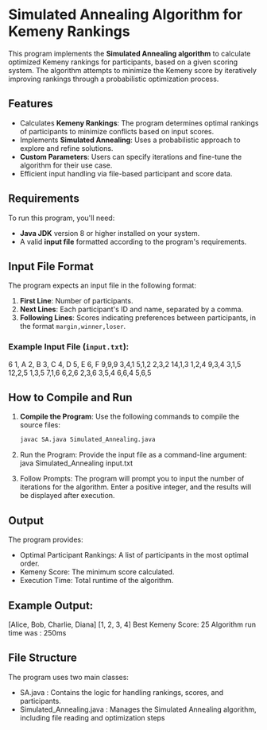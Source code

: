 # Simulated Annealing Algorithm for Kemeny Rankings

This program implements the **Simulated Annealing algorithm** to calculate optimized Kemeny rankings for participants, based on a given scoring system. The algorithm attempts to minimize the Kemeny score by iteratively improving rankings through a probabilistic optimization process.

## Features

- Calculates **Kemeny Rankings**: The program determines optimal rankings of participants to minimize conflicts based on input scores.
- Implements **Simulated Annealing**: Uses a probabilistic approach to explore and refine solutions.
- **Custom Parameters**: Users can specify iterations and fine-tune the algorithm for their use case.
- Efficient input handling via file-based participant and score data.

## Requirements

To run this program, you'll need:
- **Java JDK** version 8 or higher installed on your system.
- A valid **input file** formatted according to the program's requirements.

## Input File Format

The program expects an input file in the following format:
1. **First Line**: Number of participants.
2. **Next Lines**: Each participant's ID and name, separated by a comma.
3. **Following Lines**: Scores indicating preferences between participants, in the format `margin,winner,loser`.

### Example Input File (`input.txt`):

6
1, A
2, B
3, C
4, D
5, E
6, F
9,9,9
3,4,1
5,1,2
2,3,2
14,1,3
1,2,4
9,3,4
3,1,5
12,2,5
1,3,5
7,1,6
6,2,6
2,3,6
3,5,4
6,6,4
5,6,5

## How to Compile and Run

1. **Compile the Program**:
   Use the following commands to compile the source files:
   ```bash
   javac SA.java Simulated_Annealing.java

2. Run the Program: Provide the input file as a command-line argument:
   java Simulated_Annealing input.txt

3. Follow Prompts: The program will prompt you to input the number of iterations for the algorithm. Enter a positive        integer, and the results will be displayed after execution.

## Output

The program provides:
- Optimal Participant Rankings: A list of participants in the most optimal order.
- Kemeny Score: The minimum score calculated.
- Execution Time: Total runtime of the algorithm.

## Example Output:

[Alice, Bob, Charlie, Diana]
[1, 2, 3, 4]
Best Kemeny Score: 25
Algorithm run time was : 250ms

## File Structure

The program uses two main classes:
- SA.java : Contains the logic for handling rankings, scores, and participants.
- Simulated_Annealing.java : Manages the Simulated Annealing algorithm, including file reading and optimization steps